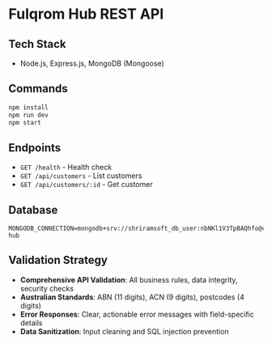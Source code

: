 # Fulqrom Hub REST API

## Tech Stack
- Node.js, Express.js, MongoDB (Mongoose)

## Commands
```bash
npm install
npm run dev
npm start
```

## Endpoints
- `GET /health` - Health check
- `GET /api/customers` - List customers
- `GET /api/customers/:id` - Get customer

## Database
```
MONGODB_CONNECTION=mongodb+srv://shriramsoft_db_user:nbNKl1V3TpBAQhfo@cluster0.mulczg0.mongodb.net/fulqrom-hub
```

## Validation Strategy
- **Comprehensive API Validation**: All business rules, data integrity, security checks
- **Australian Standards**: ABN (11 digits), ACN (9 digits), postcodes (4 digits)
- **Error Responses**: Clear, actionable error messages with field-specific details
- **Data Sanitization**: Input cleaning and SQL injection prevention